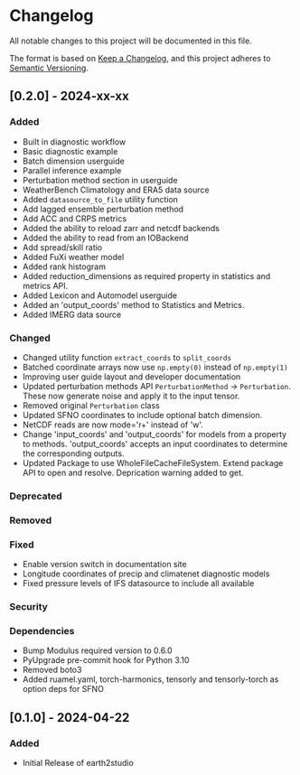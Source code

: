 <!-- markdownlint-disable MD024 -->
# Changelog

All notable changes to this project will be documented in this file.

The format is based on [Keep a Changelog](https://keepachangelog.com/en/1.0.0/),
and this project adheres to [Semantic Versioning](https://semver.org/spec/v2.0.0.html).

## [0.2.0] - 2024-xx-xx

### Added

- Built in diagnostic workflow
- Basic diagnostic example
- Batch dimension userguide
- Parallel inference example
- Perturbation method section in userguide
- WeatherBench Climatology and ERA5 data source
- Added `datasource_to_file` utility function
- Add lagged ensemble perturbation method
- Add ACC and CRPS metrics
- Added the ability to reload zarr and netcdf backends
- Added the ability to read from an IOBackend
- Add spread/skill ratio
- Added FuXi weather model
- Added rank histogram
- Added reduction_dimensions as required property in statistics
  and metrics API.
- Added Lexicon and Automodel userguide
- Added an 'output_coords' method to Statistics and Metrics.
- Added IMERG data source

### Changed

- Changed utility function `extract_coords` to `split_coords`
- Batched coordinate arrays now use `np.empty(0)` instead of `np.empty(1)`
- Improving user guide layout and developer documentation
- Updated perturbation methods API `PerturbationMethod` -> `Perturbation`.
  These now generate noise and apply it to the input tensor.
- Removed original `Perturbation` class
- Updated SFNO coordinates to include optional batch dimension.
- NetCDF reads are now mode='r+' instead of 'w'.
- Change 'input_coords' and 'output_coords' for models from a property to methods.
  'output_coords' accepts an input coordinates to determine the corresponding outputs.
- Updated Package to use WholeFileCacheFileSystem. Extend package API to open and
  resolve. Deprication warning added to get.

### Deprecated

### Removed

### Fixed

- Enable version switch in documentation site
- Longitude coordinates of precip and climatenet diagnostic models
- Fixed pressure levels of IFS datasource to include all available

### Security

### Dependencies

- Bump Modulus required version to 0.6.0
- PyUpgrade pre-commit hook for Python 3.10
- Removed boto3
- Added ruamel.yaml, torch-harmonics, tensorly and tensorly-torch
  as option deps for SFNO

## [0.1.0] - 2024-04-22

### Added

- Initial Release of earth2studio
